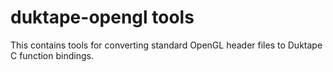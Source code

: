 # duktape-opengl tools
This contains tools for converting standard OpenGL header files to Duktape C function bindings.
